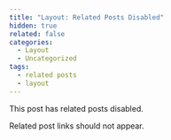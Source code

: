 ```yaml
---
title: "Layout: Related Posts Disabled"
hidden: true
related: false
categories:
  - Layout
  - Uncategorized
tags:
  - related posts
  - layout
---
```


This post has related posts disabled.

Related post links should not appear.
